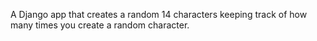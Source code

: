 A Django app that creates a random 14 characters keeping track of how many times you create a random character.
